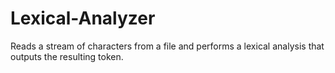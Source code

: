 # Lexical-Analyzer
Reads a stream of characters from a file and performs a lexical analysis that outputs the resulting token.
